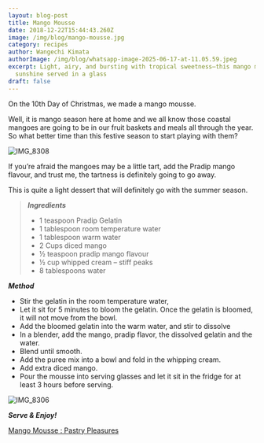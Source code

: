 ```yaml
---
layout: blog-post
title: Mango Mousse
date: 2018-12-22T15:44:43.260Z
image: /img/blog/mango-mousse.jpg
category: recipes
author: Wangechi Kimata
authorImage: /img/blog/whatsapp-image-2025-06-17-at-11.05.59.jpeg
excerpt: Light, airy, and bursting with tropical sweetness—this mango mousse is
  sunshine served in a glass
draft: false
---
```

On the 10th Day of Christmas, we made a mango mousse.

Well, it is mango season here at home and we all know those coastal mangoes are going to be in our fruit baskets and meals all through the year. So what better time than this festive season to start playing with them?

![IMG_8308](https://pastrypleasures.wordpress.com/wp-content/uploads/2018/12/IMG_8308.jpg?w=750)

If you’re afraid the mangoes may be a little tart, add the Pradip mango flavour, and trust me, the tartness is definitely going to go away.

This is quite a light dessert that will definitely go with the summer season.

> ***Ingredients***
>
> * 1 teaspoon Pradip Gelatin
> * 1 tablespoon room temperature water
> * 1 tablespoon warm water
> * 2 Cups diced mango
> * ½ teaspoon pradip mango flavour
> * ½ cup whipped cream – stiff peaks
> * 8 tablespoons water

***Method***

* Stir the gelatin in the room temperature water,
* Let it sit for 5 minutes to bloom the gelatin. Once the gelatin is bloomed, it will not move from the bowl.
* Add the bloomed gelatin into the warm water, and stir to dissolve
* In a blender, add the mango, pradip flavor, the dissolved gelatin and the water.
* Blend until smooth.
* Add the puree mix into a bowl and fold in the whipping cream.
* Add extra diced mango.
* Pour the mousse into serving glasses and let it sit in the fridge for at least 3 hours before serving.

![IMG_8306](https://pastrypleasures.wordpress.com/wp-content/uploads/2018/12/IMG_8306.jpg?w=750)

***Serve & Enjoy!***

[Mango Mousse : Pastry Pleasures](https://www.youtube.com/embed/cjKeGqChE4w?feature=oembed)